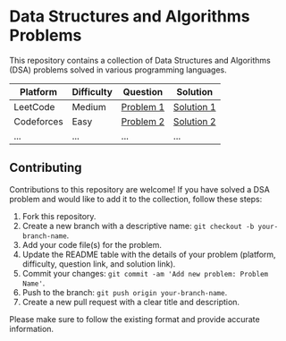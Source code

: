 # Data Structures and Algorithms Problems

This repository contains a collection of Data Structures and Algorithms (DSA) problems solved in various programming languages.

| Platform | Difficulty | Question | Solution |
|----------|------------|----------|----------|
| LeetCode | Medium     | [Problem 1](question_link) | [Solution 1](solution_link) |
| Codeforces | Easy     | [Problem 2](question_link) | [Solution 2](solution_link) |
| ...      | ...        | ...      | ...      |

## Contributing

Contributions to this repository are welcome! If you have solved a DSA problem and would like to add it to the collection, follow these steps:

1. Fork this repository.
2. Create a new branch with a descriptive name: `git checkout -b your-branch-name`.
3. Add your code file(s) for the problem.
4. Update the README table with the details of your problem (platform, difficulty, question link, and solution link).
5. Commit your changes: `git commit -am 'Add new problem: Problem Name'`.
6. Push to the branch: `git push origin your-branch-name`.
7. Create a new pull request with a clear title and description.

Please make sure to follow the existing format and provide accurate information.
